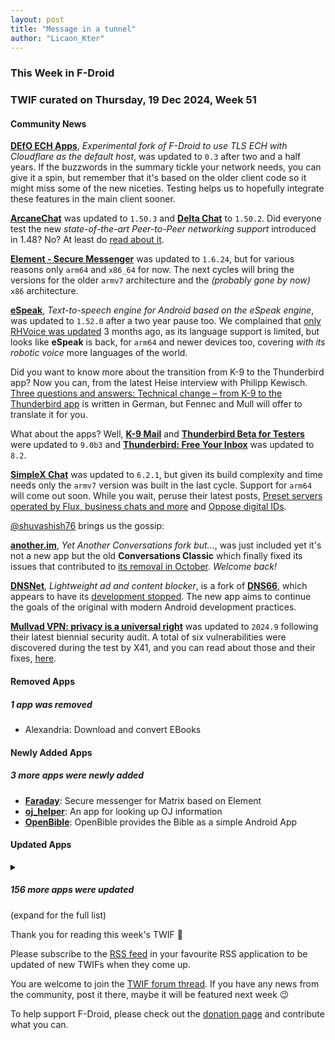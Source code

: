 ```yaml
---
layout: post
title: "Message in a tunnel"
author: "Licaon_Kter"
---
```


### This Week in F-Droid

### TWIF curated on Thursday, 19 Dec 2024, Week 51

#### Community News
**[DEfO ECH Apps](https://f-droid.org/packages/ie.defo.ech_apps)**, _Experimental fork of F-Droid to use TLS ECH with Cloudflare as the default host_, was updated to `0.3` after two and a half years. If the buzzwords in the summary tickle your network needs, you can give it a spin, but remember that it's based on the older client code so it might miss some of the new niceties. Testing helps us to hopefully integrate these features in the main client sooner.

**[ArcaneChat](https://f-droid.org/packages/chat.delta.lite)** was updated to `1.50.3` and **[Delta Chat](https://f-droid.org/packages/com.b44t.messenger)** to `1.50.2`. Did everyone test the new _state-of-the-art Peer-to-Peer networking support_ introduced in 1.48? No? At least do [read about it](https://delta.chat/en/2024-11-20-webxdc-realtime).

**[Element \- Secure Messenger](https://f-droid.org/packages/im.vector.app)** was updated to `1.6.24`, but for various reasons only `arm64` and `x86_64` for now. The next cycles will bring the versions for the older `armv7` architecture and the _(probably gone by now)_ `x86` architecture.

**[eSpeak](https://f-droid.org/packages/com.reecedunn.espeak)**, _Text-to-speech engine for Android based on the eSpeak engine_, was updated to `1.52.0` after a two year pause too. We complained that [only RHVoice was updated](https://f-droid.org/2024/09/05/twif.html#community-news) 3 months ago, as its language support is limited, but looks like **eSpeak** is back, for `arm64` and newer devices too, covering _with its robotic voice_ more languages of the world.

Did you want to know more about the transition from K-9 to the Thunderbird app? Now you can, from the latest Heise interview with Philipp Kewisch. [Three questions and answers: Technical change – from K-9 to the Thunderbird app](https://www.heise.de/news/Drei-Fragen-und-Antworten-Technischer-Wandel-von-der-K-9-zur-Thunderbird-App-10200412.html) is written in German, but Fennec and Mull will offer to translate it for you.

What about the apps? Well, **[K\-9 Mail](https://f-droid.org/packages/com.fsck.k9)** and **[Thunderbird Beta for Testers](https://f-droid.org/packages/net.thunderbird.android.beta)** were updated to `9.0b3` and **[Thunderbird: Free Your Inbox](https://f-droid.org/packages/net.thunderbird.android)** was updated to `8.2`.

**[SimpleX Chat](https://f-droid.org/packages/chat.simplex.app)** was updated to `6.2.1`, but given its build complexity and time needs only the `armv7` version was built in the last cycle. Support for `arm64` will come out soon. While you wait, peruse their latest posts, [Preset servers operated by Flux, business chats and more](https://simplex.chat/blog/20241210-simplex-network-v6-2-servers-by-flux-business-chats.html) and [Oppose digital IDs](https://simplex.chat/blog/20241218-oppose-digital-ids-they-break-law-lead-to-mass-scale-surveillance.html).

[@shuvashish76](https://forum.f-droid.org/u/shuvashish76) brings us the gossip:

**[another\.im](https://f-droid.org/packages/im.narayana.another)**, _Yet Another Conversations fork but\.\.\._, was just included yet it's not a new app but the old **Conversations Classic** which finally fixed its issues that contributed to [its removal in October](https://f-droid.org/2024/10/24/twif.html#community-news). _Welcome back!_

**[DNSNet](https://f-droid.org/packages/dev.clombardo.dnsnet)**, _Lightweight ad and content blocker_, is a fork of **[DNS66](https://f-droid.org/packages/org.jak_linux.dns66/)**, which appears to have its [development stopped](https://github.com/julian-klode/dns66/discussions/480). The new app aims to continue the goals of the original with modern Android development practices.

**[Mullvad VPN: privacy is a universal right](https://f-droid.org/packages/net.mullvad.mullvadvpn)** was updated to `2024.9` following their latest biennial security audit. A total of six vulnerabilities were discovered during the test by X41, and you can read about those and their fixes, [here](https://mullvad.net/en/blog/the-report-for-the-2024-security-audit-of-the-app-is-now-available).


#### Removed Apps
##### 1 app was removed
* Alexandria: Download and convert EBooks


#### Newly Added Apps
##### 3 more apps were newly added
* **[Faraday](https://f-droid.org/packages/pw.faraday.faraday)**: Secure messenger for Matrix based on Element
* **[oj\_helper](https://f-droid.org/packages/com.example.oj_helper)**: An app for looking up OJ information
* **[OpenBible](https://f-droid.org/packages/com.schwegelbin.openbible)**: OpenBible provides the Bible as a simple Android App


#### Updated Apps
<details markdown=1>
<summary><h5>156 more apps were updated</h5> (expand for the full list)</summary>

* **[8\-Bit Wonders](https://f-droid.org/packages/de.rainerhock.eightbitwonders)** was updated to `0.8.5`
* **[AF Weather Widget](https://f-droid.org/packages/net.gitsaibot.af)** was updated to `2.8`
* **[Amber](https://f-droid.org/packages/com.greenart7c3.nostrsigner)** was updated to `3.0.2`
* **[APM](https://f-droid.org/packages/com.noxplay.noxplayer)** was updated to `3.1.0`
* **[Arx Libertatis](https://f-droid.org/packages/com.arxlibertatis)** was updated to `1.3.5`
* **[aShell](https://f-droid.org/packages/in.sunilpaulmathew.ashell)** was updated to `v0.11`
* **[Aves Libre](https://f-droid.org/packages/deckers.thibault.aves.libre)** was updated to `1.11.20`
* **[AVNC](https://f-droid.org/packages/com.gaurav.avnc)** was updated to `2.7.0`
* **[BabbyPaint](https://f-droid.org/packages/dev.alexjyong.babbypaint)** was updated to `0.0.6`
* **[Bible Notify](https://f-droid.org/packages/com.correctsyntax.biblenotify)** was updated to `4.9.1`
* **[Bibleside](https://f-droid.org/packages/com.bibleside.bibleside)** was updated to `0.2.0-alpha`
* **[Breezy Weather](https://f-droid.org/packages/org.breezyweather)** was updated to `5.3.1_freenet`
* **[Capy Reader](https://f-droid.org/packages/com.capyreader.app)** was updated to `2024.12.1083`
* **[Cartes IGN](https://f-droid.org/packages/fr.ign.geoportail)** was updated to `3.1.29`
* **[Casio G\-Shock Smart Sync](https://f-droid.org/packages/org.avmedia.gshockGoogleSync)** was updated to `21.1`
* **[Catima — Loyalty Card Wallet](https://f-droid.org/packages/me.hackerchick.catima)** was updated to `2.34.1`
* **[Chaka Book Reader](https://f-droid.org/packages/net.timelegend.chaka.viewer.app)** was updated to `1.24.9a.11`
* **[Chance](https://f-droid.org/packages/com.github.jameshnsears.chance)** was updated to `1.4.0`
* **[Chip Defense](https://f-droid.org/packages/de.chadenas.cpudefense)** was updated to `1.50`
* **[ChordReader 2](https://f-droid.org/packages/org.hollowbamboo.chordreader2)** was updated to `2.4.0`
* **[Cirrus](https://f-droid.org/packages/org.woheller69.omweather)** was updated to `3.6`
* **[Citrine](https://f-droid.org/packages/com.greenart7c3.citrine)** was updated to `0.5.8`
* **[Ciyue](https://f-droid.org/packages/org.eu.mumulhl.ciyue)** was updated to `0.14.0`
* **[Clauncher](https://f-droid.org/packages/app.clauncher)** was updated to `v5.1.1`
* **[Clock](https://f-droid.org/packages/com.best.deskclock)** was updated to `2.11`
* **[ColorBlendr](https://f-droid.org/packages/com.drdisagree.colorblendr)** was updated to `v1.10.1`
* **[Cuppa \- Tea Timer](https://f-droid.org/packages/com.nathanatos.Cuppa)** was updated to `2.8.4`
* **[Currencies: Exchange Rate Calculator](https://f-droid.org/packages/de.salomax.currencies)** was updated to `1.22.5`
* **[DataBackup](https://f-droid.org/packages/com.xayah.databackup.foss)** was updated to `2.0.5`
* **[DeepL](https://f-droid.org/packages/com.example.deeplviewer)** was updated to `8.7`
* **[DigiAgriApp](https://f-droid.org/packages/org.digiagriapp)** was updated to `0.3.0`
* **[DuckDuckGo Privacy Browser](https://f-droid.org/packages/com.duckduckgo.mobile.android)** was updated to `5.221.0`
* **[Element X \- Secure Chat & Call](https://f-droid.org/packages/io.element.android.x)** was updated to `0.7.5`
* **[Enhanced Music Controller Lite](https://f-droid.org/packages/com.mkulesh.onpc)** was updated to `1.34`
* **[Ente Auth](https://f-droid.org/packages/io.ente.auth)** was updated to `4.1.6`
* **[Ente Photos \- Open source, end\-to\-end encrypted al](https://f-droid.org/packages/io.ente.photos.fdroid)** was updated to `0.9.71`
* **[EP Mobile](https://f-droid.org/packages/org.epstudios.epmobile)** was updated to `2.34.1`
* **[Fcitx5 \(Chewing Plugin\)](https://f-droid.org/packages/org.fcitx.fcitx5.android.plugin.chewing)** was updated to `0.1.0-0-g78c03d12`
* **[Fennec F\-Droid](https://f-droid.org/packages/org.mozilla.fennec_fdroid)** was updated to `133.0.3`
* **[FFShare](https://f-droid.org/packages/com.caydey.ffshare)** was updated to `1.3.3`
* **[Finamp](https://f-droid.org/packages/com.unicornsonlsd.finamp)** was updated to `0.6.25`
* **[Fitness Calendar](https://f-droid.org/packages/com.inky.fitnesscalendar)** was updated to `2024.12.1`
* **[floccus bookmark sync](https://f-droid.org/packages/org.handmadeideas.floccus)** was updated to `5.4.1`
* **[Forkgram](https://f-droid.org/packages/org.forkgram.messenger)** was updated to `11.5.3.0`
* **[Forkyz](https://f-droid.org/packages/app.crossword.yourealwaysbe.forkyz)** was updated to `59`
* **[Gallery](https://f-droid.org/packages/com.dot.gallery)** was updated to `3.1.0`
* **[Geto](https://f-droid.org/packages/com.android.geto)** was updated to `1.16.5`
* **[Godot Editor 3](https://f-droid.org/packages/org.godotengine.editor.v3)** was updated to `3.6.0.stable`
* **[Godot Editor 4](https://f-droid.org/packages/org.godotengine.editor.v4)** was updated to `4.3.0.stable`
* **[Grit](https://f-droid.org/packages/com.shub39.grit)** was updated to `1.3.5`
* **[gttrpg](https://f-droid.org/packages/com.feko.generictabletoprpg)** was updated to `1.2.1`
* **[Headwind MDM Agent](https://f-droid.org/packages/com.hmdm.launcher)** was updated to `6.13`
* **[Human Benchmark](https://f-droid.org/packages/io.github.printn.humanbenchmark)** was updated to `1.0.7`
* **[Husky](https://f-droid.org/packages/su.xash.husky)** was updated to `1.6.1`
* **[Immich](https://f-droid.org/packages/app.alextran.immich)** was updated to `1.122.2`
* **[Inner Breeze](https://f-droid.org/packages/io.naox.inbe)** was updated to `1.3.8`
* **[Invoice Ninja](https://f-droid.org/packages/com.invoiceninja.app)** was updated to `5.0.172`
* **[Jami](https://f-droid.org/packages/cx.ring)** was updated to `20241211-01`
* **[Jellyfin for Android TV](https://f-droid.org/packages/org.jellyfin.androidtv)** was updated to `0.18.2`
* **[Joplin](https://f-droid.org/packages/net.cozic.joplin)** was updated to `3.2.3`
* **[Journal](https://f-droid.org/packages/com.isaakhanimann.journal)** was updated to `9.2`
* **[Just \(Video\) Player](https://f-droid.org/packages/com.brouken.player)** was updated to `0.178`
* **[Key Mapper](https://f-droid.org/packages/io.github.sds100.keymapper)** was updated to `2.7.1`
* **[kitshn \(for Tandoor\)](https://f-droid.org/packages/de.kitshn.android)** was updated to `1.0.0-alpha.13`
* **[Klick'r \- Smart AutoClicker](https://f-droid.org/packages/com.buzbuz.smartautoclicker)** was updated to `3.1.1`
* **[Kotatsu](https://f-droid.org/packages/org.koitharu.kotatsu)** was updated to `7.7.1`
* **[LabNex for GitLab](https://f-droid.org/packages/com.labnex.app)** was updated to `2.0.0`
* **[Lissen: Audiobookshelf client](https://f-droid.org/packages/org.grakovne.lissen)** was updated to `1.1.19`
* **[Logger](https://f-droid.org/packages/com.logger.app)** was updated to `2.6.1`
* **[Lyrion](https://f-droid.org/packages/com.craigd.lmsmaterial.app)** was updated to `0.8.4`
* **[Material Notes](https://f-droid.org/packages/com.maelchiotti.localmaterialnotes)** was updated to `1.9.1`
* **[Meditation](https://f-droid.org/packages/com.nyxkn.meditation)** was updated to `1.5.0`
* **[MedTimer](https://f-droid.org/packages/com.futsch1.medtimer)** was updated to `1.12.3`
* **[Mill](https://f-droid.org/packages/com.calcitem.sanmill)** was updated to `5.8.1`
* **[Money Manager Ex](https://f-droid.org/packages/com.money.manager.ex)** was updated to `2024.12.10`
* **[MOROway App](https://f-droid.org/packages/de.moroway.oc)** was updated to `10.1.2`
* **[MRT Buddy](https://f-droid.org/packages/net.adhikary.mrtbuddy)** was updated to `0.0.22`
* **[Mull](https://f-droid.org/packages/us.spotco.fennec_dos)** was updated to `133.0.3`
* **[Mumla](https://f-droid.org/packages/se.lublin.mumla)** was updated to `3.6.14`
* **[MuPDF mini](https://f-droid.org/packages/com.artifex.mupdf.mini.app)** was updated to `1.25.2a`
* **[MuPDF viewer](https://f-droid.org/packages/com.artifex.mupdf.viewer.app)** was updated to `1.25.2a`
* **[Muse \- Text to Speech](https://f-droid.org/packages/io.github.kkoshin.muse)** was updated to `0.1.1`
* **[Musify](https://f-droid.org/packages/com.gokadzev.musify.fdroid)** was updated to `9.0.0`
* **[Neo Backup](https://f-droid.org/packages/com.machiav3lli.backup)** was updated to `8.3.10`
* **[NeoStumbler](https://f-droid.org/packages/xyz.malkki.neostumbler.fdroid)** was updated to `1.4.1`
* **[News Reader](https://f-droid.org/packages/livio.rssreader)** was updated to `1.0.7`
* **[Nextcloud Dev](https://f-droid.org/packages/com.nextcloud.android.beta)** was updated to `20241211`
* **[NextPush](https://f-droid.org/packages/org.unifiedpush.distributor.nextpush)** was updated to `2.0.0`
* **[NFCGate](https://f-droid.org/packages/de.tu_darmstadt.seemoo.nfcgate)** was updated to `2.4.4`
* **[NotallyX \- Quick Notes/Tasks](https://f-droid.org/packages/com.philkes.notallyx)** was updated to `6.2.2`
* **[ntodotxt](https://f-droid.org/packages/de.tnmgl.ntodotxt)** was updated to `0.12.1`
* **[Obtainium](https://f-droid.org/packages/dev.imranr.obtainium.fdroid)** was updated to `1.1.36`
* **[Odin](https://f-droid.org/packages/threads.server)** was updated to `3.4.2`
* **[Oinkoin](https://f-droid.org/packages/com.github.emavgl.piggybankpro)** was updated to `1.0.75`
* **[Open Sudoku](https://f-droid.org/packages/org.moire.opensudoku)** was updated to `4.2.0`
* **[OpenContacts](https://f-droid.org/packages/opencontacts.open.com.opencontacts)** was updated to `31.0`
* **[OpenMoneyBox](https://f-droid.org/packages/com.igisw.openmoneybox)** was updated to `3.5.1.2`
* **[OpenTracks](https://f-droid.org/packages/de.dennisguse.opentracks)** was updated to `v4.16.1`
* **[Orgro](https://f-droid.org/packages/com.madlonkay.orgro)** was updated to `1.49.4`
* **[Pagan](https://f-droid.org/packages/com.qfs.pagan)** was updated to `1.6.0`
* **[Password Generator](https://f-droid.org/packages/com.vecturagames.android.app.passwordgenerator)** was updated to `1.8.2`
* **[Persian Calendar](https://f-droid.org/packages/com.byagowi.persiancalendar)** was updated to `9.5.1`
* **[Petals](https://f-droid.org/packages/br.com.colman.petals)** was updated to `3.31.1`
* **[Phocid](https://f-droid.org/packages/org.sunsetware.phocid)** was updated to `20241212`
* **[Plant\-it](https://f-droid.org/packages/com.github.mdeluise.plantit)** was updated to `0.10.0`
* **[Play NotePad](https://f-droid.org/packages/com.mshdabiola.playnotepad.foss)** was updated to `1.3.4`
* **[Podcini\.R \- Podcast instrument](https://f-droid.org/packages/ac.mdiq.podcini.R)** was updated to `6.15.4`
* **[PTO \- Plaintext Organizer](https://f-droid.org/packages/de.ferreum.pto)** was updated to `3.2.2`
* **[PySolFC](https://f-droid.org/packages/org.lufebe16.pysolfc)** was updated to `3.1.2`
* **[QRAlarm](https://f-droid.org/packages/com.sweak.qralarm)** was updated to `2.2`
* **[Raccoon for Lemmy](https://f-droid.org/packages/com.livefast.eattrash.raccoonforlemmy.android)** was updated to `1.13.3`
* **[Reader for Selfoss](https://f-droid.org/packages/bou.amine.apps.readerforselfossv2.android)** was updated to `124123421-github`
* **[Retro Music](https://f-droid.org/packages/code.name.monkey.retromusic)** was updated to `6.2.0`
* **[RiMusic](https://f-droid.org/packages/it.fast4x.rimusic)** was updated to `0.6.64`
* **[RootlessJamesDSP](https://f-droid.org/packages/me.timschneeberger.rootlessjamesdsp)** was updated to `1.6.11`
* **[Saber](https://f-droid.org/packages/com.adilhanney.saber)** was updated to `0.25.3`
* **[Sapio](https://f-droid.org/packages/com.klee.sapio)** was updated to `1.6.1`
* **[Satunes](https://f-droid.org/packages/io.github.antoinepirlot.satunes)** was updated to `2.5.1`
* **[SD Maid 2/SE \- System Cleaner](https://f-droid.org/packages/eu.darken.sdmse)** was updated to `1.3.2-rc0`
* **[ShowCase](https://f-droid.org/packages/com.wirelessalien.android.moviedb)** was updated to `2.0`
* **[SimpleTextCrypt](https://f-droid.org/packages/com.aidinhut.simpletextcrypt)** was updated to `4.6`
* **[SiYuan](https://f-droid.org/packages/org.b3log.siyuan)** was updated to `3.1.15`
* **[SnapSaver](https://f-droid.org/packages/lying.fengfeng.snapsaver)** was updated to `0.6.0`
* **[Solon](https://f-droid.org/packages/com.odweta.solon)** was updated to `2.1`
* **[Spotube](https://f-droid.org/packages/oss.krtirtho.spotube)** was updated to `3.9.0`
* **[Squeeze Client](https://f-droid.org/packages/de.maniac103.squeezeclient)** was updated to `1.4`
* **[SshDaemon](https://f-droid.org/packages/com.daemon.ssh)** was updated to `2.1.21`
* **[Street­Complete](https://f-droid.org/packages/de.westnordost.streetcomplete)** was updated to `60.0`
* **[Swiss Bitcoin Pay](https://f-droid.org/packages/ch.swissbitcoinpay.checkout)** was updated to `2.2.4`
* **[Syncthing\-Fork](https://f-droid.org/packages/com.github.catfriend1.syncthingandroid)** was updated to `1.28.1.0`
* **[Tarnhelm](https://f-droid.org/packages/cn.ac.lz233.tarnhelm)** was updated to `1.6.6`
* **[taz](https://f-droid.org/packages/de.taz.android.app.free)** was updated to `1.10.0`
* **[TermuC](https://f-droid.org/packages/cn.rbc.termuc)** was updated to `0.1.5`
* **[The Life](https://f-droid.org/packages/org.hlwd.bible_multi_the_life)** was updated to `1.29.1`
* **[The One App](https://f-droid.org/packages/io.theoneapp)** was updated to `2.2.1`
* **[Thor](https://f-droid.org/packages/threads.thor)** was updated to `1.7.0`
* **[Thumb\-Key](https://f-droid.org/packages/com.dessalines.thumbkey)** was updated to `4.0.9`
* **[Tournant](https://f-droid.org/packages/eu.zimbelstern.tournant)** was updated to `2.9.0-fdroid`
* **[Tower Collector](https://f-droid.org/packages/info.zamojski.soft.towercollector)** was updated to `2.15.5`
* **[Trail Sense](https://f-droid.org/packages/com.kylecorry.trail_sense)** was updated to `6.6.1`
* **[Transportr \- Public Transit](https://f-droid.org/packages/de.grobox.liberario)** was updated to `2.2.3`
* **[TRIfA](https://f-droid.org/packages/com.zoffcc.applications.trifa)** was updated to `1.0.241`
* **[Träwelldroid](https://f-droid.org/packages/de.hbch.traewelling)** was updated to `2.17.2`
* **[Tusky](https://f-droid.org/packages/com.keylesspalace.tusky)** was updated to `27.0 beta 1`
* **[Tuta Calendar](https://f-droid.org/packages/de.tutao.calendar)** was updated to `256.241211.0`
* **[Unciv](https://f-droid.org/packages/com.unciv.app)** was updated to `4.14.14`
* **[Valv](https://f-droid.org/packages/se.arctosoft.vault)** was updated to `2.0.1`
* **[WG Tunnel](https://f-droid.org/packages/com.zaneschepke.wireguardautotunnel)** was updated to `3.6.4`
* **[whoBIRD](https://f-droid.org/packages/org.woheller69.whobird)** was updated to `3.7`
* **[Wikipedia](https://f-droid.org/packages/org.wikipedia)** was updated to `r/2.7.50514-r-2024-12-11`
* **[WikiReader](https://f-droid.org/packages/org.nsh07.wikireader)** was updated to `1.8.2`
* **[XiVPN](https://f-droid.org/packages/io.github.exclude0122.xivpn)** was updated to `1.1.1`
* **[Xtra](https://f-droid.org/packages/com.github.andreyasadchy.xtra)** was updated to `2.40.1`
* **[yetCalc](https://f-droid.org/packages/yetzio.yetcalc)** was updated to `2.0.4`
* **[Zimly S3 Backup](https://f-droid.org/packages/app.zimly.backup)** was updated to `1.6.2`
* **[µLauncher](https://f-droid.org/packages/de.jrpie.android.launcher)** was updated to `j-0.0.18`

</details>

Thank you for reading this week's TWIF 🙂

Please subscribe to the [RSS feed](https://f-droid.org/news/) in your favourite RSS application to be updated of new TWIFs when they come up.

You are welcome to join the [TWIF forum thread](https://forum.f-droid.org/t/new-twif-submission-thread/23546). If you have any news from the community, post it there, maybe it will be featured next week 😉

To help support F-Droid, please check out the [donation page](https://f-droid.org/donate/) and contribute what you can.

